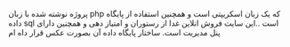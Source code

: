 پروژه نوشته شده با زبان php که یک زبان اسکریپتی است و همچنین استفاده از پایگاه داده sql است ..این سایت فروش انلاین غدا از رستوران و امتیاز دهی و همچنین دارای پنل مدیریت است.
ساختار پایگاه داده آن بصورت عکس قرار داه ام
